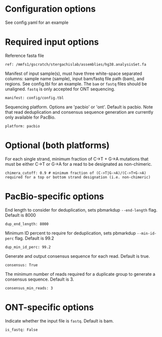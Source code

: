 # Configuration options

See config.yaml for an example


# Required input options
Reference fasta file
```
ref: /mmfs1/gscratch/stergachislab/assemblies/hg38.analysisSet.fa
```

Manifest of input sample(s), must have three white-space separated columns: sample name (sample), input bam/fastq file path (bam), and regions. See config.tbl for an example. The `bam` or `fastq` files should be unaligned. `fastq` is only accepted for ONT sequencing.
```
manifest: config/config.tbl
```

Sequencing platform. Options are 'pacbio' or 'ont'. Default is pacbio. Note that read deduplication and consensus sequence generation are currently only available for PacBio.
```
platform: pacbio
```

# Optional (both platforms)
For each single strand, minimum fraction of C->T + G->A mutations that must be either C->T or G->A for a read to be designated as non-chimeric. 
```
chimera_cutoff: 0.9 # minimum fraction of (C->T|G->A)/(C->T+G->A) required for a top or bottom strand designation (i.e. non-chimeric)
```

# PacBio-specific options
End length to consider for deduplication, sets pbmarkdup `--end-length` flag. Default is 8000
```
dup_end_length: 8000
```

Minimum ID percent to require for deduplication, sets pbmarkdup `--min-id-perc` flag. Default is 99.2
```
dup_min_id_perc: 99.2
```

Generate and output consensus sequence for each read. Default is true.
```
consensus: True
```

The minimum number of reads required for a duplicate group to generate a consensus sequence. Default is 3.
```
consensus_min_reads: 3
```

# ONT-specific options
Indicate whether the input file is `fastq`. Default is bam.
```
is_fastq: False
```
